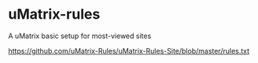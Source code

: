 # uMatrix-rules
A uMatrix basic setup for most-viewed sites

https://github.com/uMatrix-Rules/uMatrix-Rules-Site/blob/master/rules.txt
